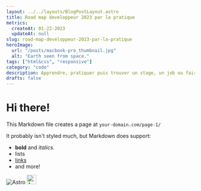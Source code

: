 ```yaml
---
layout: ../../layouts/BlogPostLayout.astro
title: Road map developpeur 2023 par la pratique
metrics:
  createAt: 01-22-2023
  updateAt: null
slug: road-map-developpeur-2023-par-la-pratique
heroImage:
  url: "/posts/macbook-pro_thumbnail.jpg"
  alt: "Earth seen from space."
tags: ["html&css", "responsive"]
category: "code"
description: Apprendre, pratiquer puis trouver un stage, un job ou faire du freelance!
drafts: false
---
```


# Hi there!

This Markdown file creates a page at `your-domain.com/page-1/`

It probably isn't styled much, but Markdown does support:

- **bold** and _italics._
- lists
- [links](https://astro.build)
- and more!

![Astro](https://astro.build/assets/logo.png)
<img src="https://astro.build/assets/logo.png" width="25" alt="Astro" />
